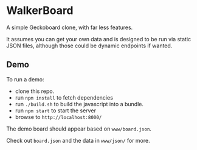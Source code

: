 # WalkerBoard

A simple Geckoboard clone, with far less features.

It assumes you can get your own data and is designed to be run via static JSON
files, although those could be dynamic endpoints if wanted.

## Demo

To run a demo:

  - clone this repo.
  - run `npm install` to fetch dependencies
  - run `./build.sh` to build the javascript into a bundle.
  - run `npm start` to start the server
  - browse to `http://localhost:8000/`

The demo board should appear based on `www/board.json`.

Check out `board.json` and the data in `www/json/` for more.

